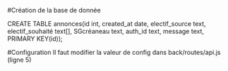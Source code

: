 #Création de la base de donnée

CREATE TABLE annonces(id int, created_at date, electif_source text, electif_souhaité text[], SGcréaneau text, auth_id text, message text, PRIMARY KEY(id));

#Configuration
Il faut modifier la valeur de config dans back/routes/api.js (ligne 5)